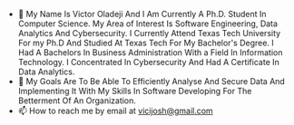 - 👋 My Name Is Victor Oladeji And I Am Currently A Ph.D. Student In Computer Science. My Area of Interest Is Software Engineering, Data Analytics And Cybersecurity. I Currently Attend Texas Tech University For my Ph.D And Studied At Texas Tech For My Bachelor's Degree. I Had A Bachelors In Business Administration With a Field In Information Technology. I Concentrated In Cybersecurity And Had A Certificate In Data Analytics.
- 👀 My Goals Are To Be Able To Efficiently Analyse And Secure Data And Implementing It With My Skills In Software Developing For The Betterment Of An Organization.
- 📫 How to reach me by email at vicijosh@gmail.com

<!---
vicijosh/vicijosh is a ✨ special ✨ repository because its `README.md` (this file) appears on your GitHub profile.
You can click the Preview link to take a look at your changes.
--->
